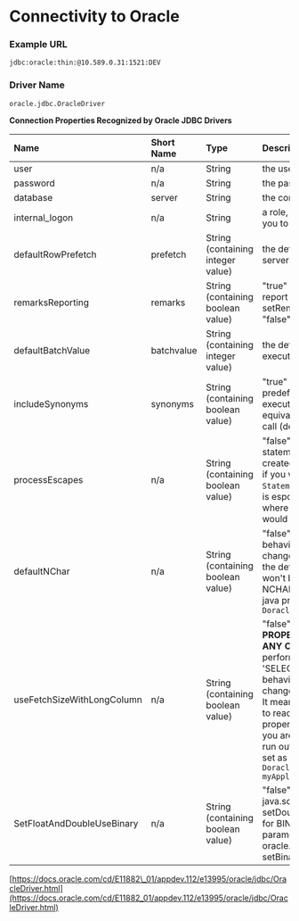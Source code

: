 # Connectivity to Oracle

### Example URL

```text
jdbc:oracle:thin:@10.589.0.31:1521:DEV
```

### Driver Name

```text
oracle.jdbc.OracleDriver
```



**Connection Properties Recognized by Oracle JDBC Drivers**  


| **Name** | **Short Name** | **Type** | **Description** |
| :--- | :--- | :--- | :--- |
| user  | n/a  | String  | the user name for logging into the database  |
| password  | n/a  | String  | the password for logging into the database  |
| database  | server  | String  | the connect string for the database  |
| internal\_logon  | n/a  | String  | a role, such as `sysdba` or `sysoper`, that allows you to log on as `sys`  |
| defaultRowPrefetch  | prefetch  | String \(containing integer value\)  | the default number of rows to prefetch from the server \(default value is "10"\)  |
| remarksReporting  | remarks  | String \(containing boolean value\)  | "true" if getTables\(\) and getColumns\(\) should report TABLE\_REMARKS; equivalent to using setRemarksReporting\(\) \(default value is "false"\)  |
| defaultBatchValue  | batchvalue  | String \(containing integer value\)  | the default batch value that triggers an execution request \(default value is "10"\)  |
| includeSynonyms  | synonyms  | String \(containing boolean value\)  | "true" to include column information from predefined "synonym" SQL entities when you execute a `DataBaseMetaData getColumns()` call; equivalent to connection `setIncludeSynonyms()` call \(default value is "false"\)  |
| processEscapes  | n/a  | String \(containing boolean value\)  | "false" to disable escape processing for statements \(Statement or PreparedStatement\) created from this connection. Set this to "false" if you want to avoid many calls to `Statement.setEscapeProcessing(false);`. This is espcially usefull for PreparedStatement where a call to `setEscapeProcessing(false)` would have no effect. The default is "true".   |
| defaultNChar  | n/a  | String \(containing boolean value\)  | "false" is the default. If set to "true", the default behavior for handling character datatypes is changed so that NCHAR/NVARCHAR2 become the default. This means that setFormOfUse\(\) won't be needed anymore when using NCHAR/NVARCHAR2. This can also be set as a java property : `java -Doracle.jdbc.defaultNChar=true myApplication`   |
| useFetchSizeWithLongColumn  | n/a  | String \(containing boolean value\)  | "false" is the default. **THIS IS A THIN ONLY PROPERTY. IT SHOULD NOT BE USED WITH ANY OTHER DRIVERS.** If set to "true", the performance when retrieving data in a 'SELECT' will be improved but the default behavior for handling LONG columns will be changed to fetch multiple rows \(prefetch size\). It means that enough memory will be allocated to read this data. So if you want to use this property, make sure that the LONG columns you are retrieving are not too big or you may run out of memory. This property can also be set as a java property : `java -Doracle.jdbc.useFetchSizeWithLongColumn=true myApplication`   |
| SetFloatAndDoubleUseBinary  | n/a  | String \(containing boolean value\)  | "false" is the default. If set to "true", causes the java.sql.PreparedStatment setFloat and setDouble API's to use internal binary format as for BINARY\_FLOAT and BINARY\_DOUBLE parameters. See oracle.jdbc.OraclePreparedStatement setBinaryFloat and setBinaryDouble   |

[https://docs.oracle.com/cd/E11882\_01/appdev.112/e13995/oracle/jdbc/OracleDriver.html](https://docs.oracle.com/cd/E11882_01/appdev.112/e13995/oracle/jdbc/OracleDriver.html)

